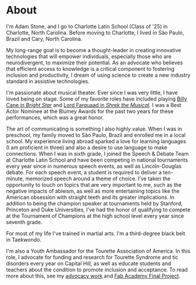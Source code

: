 # About

I'm Adam Stone, and I go to Charlotte Latin School (Class of '25) in Charlotte, North Carolina. Before moving to Charlotte, I lived in São Paulo, Brazil and Cary, North Carolina.

My long-range goal is to become a thought-leader in creating innovative technologies that will empower individuals, especially those who are neurodivergent, to maximize their potential. As an advocate who believes that efficient access to knowledge is a critical component to fostering inclusion and productivity, I dream of using science to create a new industry standard in assistive technologies.

I'm passionate about musical theater. Ever since I was very little, I have loved being on stage. Some of my favorite roles have included playing [Billy Cane in *Bright Star*](./arts/index.md#billy-cane-bright-star) and [Lord Farquaad in *Shrek the Musical*](./arts/index.md#lord-farquaad-shrek-the-musical). I was a Best Actor Nominee at the Blumey Awards for the past two years for these performances, which was a great honor.

The art of communicating is something I also highly value. When I was in preschool, my family moved to São Paulo, Brazil and enrolled me in a local school. My experience living abroad sparked a love for learning languages (I am proficient in three) and also a desire to use language to make connections. When I was in sixth grade, I joined the Speech & Debate Team at Charlotte Latin School and have been competing in national tournaments every year since in numerous speech events, as well as Lincoln-Douglas debate. For each speech event, a student is required to deliver a ten-minute, memorized speech around a theme of choice. I’ve taken the opportunity to touch on topics that are very important to me, such as the negative impacts of ableism, as well as more entertaining topics like the American obsession with straight teeth and its greater implications. In addition to being the champion speaker at tournaments held by Stanford, Princeton and Duke Universities, I’ve had the honor of qualifying to compete at the Tournament of Champions at the high school level every year since seventh grade. 

For most of my life I've trained in martial arts. I'm a third-degree black belt in Taekwondo.

I'm also a Youth Ambassador for the Tourette Association of America. In this role, I advocate for funding and research for Tourette Syndrome and tic disorders every year on Capital Hill, as well as educate students and teachers about the condition to promote inclusion and acceptance. To read more about this, see my [advocacy work](./advocacy/index.md) and [Fab Academy Final Project](./stem/disability-forewarning-system/index.md).